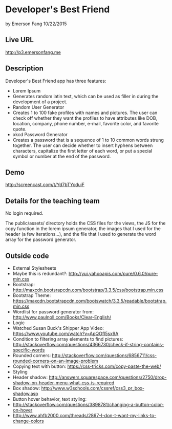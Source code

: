 # Developer's Best Friend
by Emerson Fang
10/22/2015

## Live URL
<http://p3.emersonfang.me>

## Description
Developer's Best Friend app has three features:
- Lorem Ipsum
 - Generates random latin text, which can be used as filler in during the development of a project.
- Random User Generator
 - Creates 1 to 100 fake profiles with names and pictures.  The user can check off whether they want the profiles to have attributes like DOB, location, 
company, phone number, e-mail, favorite color, and favorite quote.
- xkcd Password Generator
 - Creates a password that is a sequence of 1 to 10 common words strung together.  The user can decide whether to insert hyphens between characters, 
capitalize the first letter of each word, or put a special symbol or number at the end of the password.

## Demo
http://screencast.com/t/Yd7bTYcduiF

## Details for the teaching team
No login required.

The public/assets/ directory holds the CSS files for the views, the JS for the copy function in the lorem ipsum generator, the images that I used for the 
header (a few iterations...), and the file that I used to generate the word array for the password generator.

## Outside code
* External Stylesheets
 * Maybe this is redundant?: http://yui.yahooapis.com/pure/0.6.0/pure-min.css
 * Bootstrap: http://maxcdn.bootsrapcdn.com/bootstrap/3.3.5/css/bootstrap.min.css
 * Bootstrap Theme: https://maxcdn.bootstrapcdn.com/bootswatch/3.3.5/readable/bootstrap.min.css
* Wordlist for password generator from: http://www.paulnoll.com/Books/Clear-English/
* Logic
 * Watched Susan Buck's Shipper App Video: https://www.youtube.com/watch?v=ApQOfl5sx9A
 * Condition to filtering array elements to find pictures: http://stackoverflow.com/questions/4366730/check-if-string-contains-specific-words
 * Rounded corners: http://stackoverflow.com/questions/6856711/css-rounded-corners-on-an-image-problem
 * Copying text with button: https://css-tricks.com/copy-paste-the-web/
* Styling
 * Header shadow: http://answers.squarespace.com/questions/2750/drop-shadow-on-header-menu-what-css-is-required
 * Box shadow: http://www.w3schools.com/cssref/css3_pr_box-shadow.asp
 * Button hover behavior, text styling:
  * http://stackoverflow.com/questions/3898781/changing-a-button-color-on-hover
  * http://www.ahfb2000.com/threads/2867-I-don-t-want-my-links-to-change-colors
